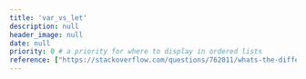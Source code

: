 ```yaml
---
title: 'var_vs_let'
description: null
header_image: null
date: null
priority: 0 # a priority for where to display in ordered lists
reference: ["https://stackoverflow.com/questions/762011/whats-the-difference-between-using-let-and-var"]
---
```


